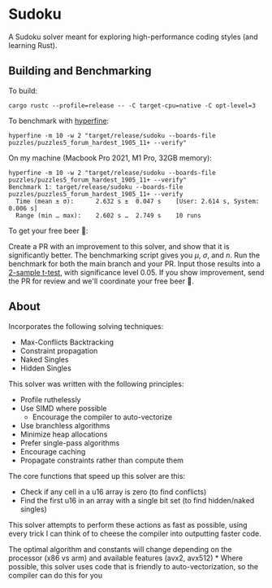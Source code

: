 # Sudoku
A Sudoku solver meant for exploring high-performance coding styles (and learning Rust).

## Building and Benchmarking

To build:
```
cargo rustc --profile=release -- -C target-cpu=native -C opt-level=3
```

To benchmark with [hyperfine](https://crates.io/crates/hyperfine):
```
hyperfine -m 10 -w 2 "target/release/sudoku --boards-file puzzles/puzzles5_forum_hardest_1905_11+ --verify"
```

On my machine (Macbook Pro 2021, M1 Pro, 32GB memory):
```
hyperfine -m 10 -w 2 "target/release/sudoku --boards-file puzzles/puzzles5_forum_hardest_1905_11+ --verify"
Benchmark 1: target/release/sudoku --boards-file puzzles/puzzles5_forum_hardest_1905_11+ --verify
  Time (mean ± σ):      2.632 s ±  0.047 s    [User: 2.614 s, System: 0.006 s]
  Range (min … max):    2.602 s …  2.749 s    10 runs
```

To get your free beer 🍻:

Create a PR with an improvement to this solver, and show that it is significantly better.
The benchmarking script gives you $\mu$, $\sigma$, and $n$. Run the benchmark for both the main branch and your PR.
Input those results into a [2-sample t-test](https://www.wolframalpha.com/input?i=two+sample+t+test), with significance level 0.05.
If you show improvement, send the PR for review and we'll coordinate your free beer 🍻.


## About

Incorporates the following solving techniques:
  * Max-Conflicts Backtracking
  * Constraint propagation
  * Naked Singles
  * Hidden Singles

This solver was written with the following principles:
  * Profile ruthelessly
  * Use SIMD where possible
    * Encourage the compiler to auto-vectorize
  * Use branchless algorithms 
  * Minimize heap allocations
  * Prefer single-pass algorithms
  * Encourage caching
  * Propagate constraints rather than compute them

The core functions that speed up this solver are this:
  * Check if any cell in a u16 array is zero (to find conflicts)
  * Find the first u16 in an array with a single bit set (to find hidden/naked singles)

This solver attempts to perform these actions as fast as possible, using every trick I can think of to cheese the compiler into outputting faster code.

The optimal algorithm and constants will change depending on the processor (x86 vs arm) and available features (avx2, avx512)
    * Where possible, this solver uses code that is friendly to auto-vectorization, so the compiler can do this for you
